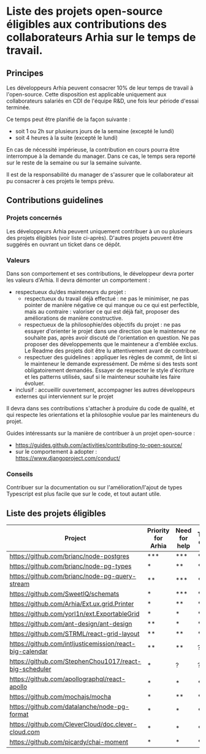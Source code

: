 # Liste des projets open-source éligibles aux contributions des collaborateurs Arhia sur le temps de travail.

## Principes

Les développeurs Arhia peuvent consacrer 10% de leur temps de travail à l'open-source.
Cette disposition est applicable uniquement aux collaborateurs salariés en CDI de l'équipe R&D, une fois leur période d'essai terminée.

Ce temps peut être planifié de la façon suivante :
- soit 1 ou 2h sur plusieurs jours de la semaine (excepté le lundi)
- soit 4 heures à la suite (excepté le lundi)

En cas de nécessité impérieuse, la contribution en cours pourra être interrompue à la demande du manager.
Dans ce cas, le temps sera reporté sur le reste de la semaine ou sur la semaine suivante.

Il est de la responsabilité du manager de s'assurer que le collaborateur ait pu consacrer à ces projets le temps prévu.

## Contributions guidelines

### Projets concernés

Les développeurs Arhia peuvent uniquement contribuer à un ou plusieurs des projets éligibles (voir liste ci-après).
D'autres projets peuvent être suggérés en ouvrant un ticket dans ce dépôt.

### Valeurs

Dans son comportement et ses contributions, le développeur devra porter les valeurs d'Arhia.
Il devra démonter un comportement : 
- respectueux du/des mainteneurs du projet :
    - respectueux du travail déjà effectué : ne pas le minimiser, ne pas pointer de manière négative ce qui manque ou ce qui est perfectible, mais au contraire : valoriser ce qui est déjà fait, proposer des améliorations de manière constructive.
    - respectueux de la philosophie/des objectifs du projet : ne pas essayer d'orienter le projet dans une direction que le mainteneur ne souhaite pas, après avoir discuté de l'orientation en question. Ne pas proposer des développements que le mainteneur a d'emblée exclus. Le Readme des projets doit être lu attentivement avant de contribuer.
    - respectuer des guidelines : appliquer les règles de commit, de lint si le mainteneur le demande expressément. De même si des tests sont obligatoirement demandés. Essayer de respecter le style d'écriture et les patterns utilisés, sauf si le mainteneur souhaite les faire évoluer.
- inclusif : accueillir ouvertement, accompagner les autres développeurs externes qui interviennent sur le projet

Il devra dans ses contributions s'attacher à produire du code de qualité, et qui respecte les orientations et la philosophie voulue par les mainteneurs du projet.

Guides intéressants sur la manière de contribuer à un projet open-source :
- https://guides.github.com/activities/contributing-to-open-source/
- sur le comportement à adopter : https://www.djangoproject.com/conduct/

### Conseils

Contribuer sur la documentation ou sur l'amélioration/l'ajout de types Typescript est plus facile que sur le code, et tout autant utile.

## Liste des projets éligibles

| Project | Priority for Arhia | Need for help | Technical difficulty |
| ------------- | ------------- | ------------- | ------------- |
| https://github.com/brianc/node-postgres | *** | *** | *** |
| https://github.com/brianc/node-pg-types | * | ** | * |
| https://github.com/brianc/node-pg-query-stream | ** | *** | ** |
| https://github.com/SweetIQ/schemats | * | *** | * |
| https://github.com/Arhia/Ext.ux.grid.Printer | * | ** | * |
| https://github.com/yorl1n/ext.ExportableGrid | * | * | ** |
| https://github.com/ant-design/ant-design | ** | * | ** |
| https://github.com/STRML/react-grid-layout | ** | ** | *** |
| https://github.com/intljusticemission/react-big-calendar | ** | ** | ? |
| https://github.com/StephenChou1017/react-big-scheduler | * | ? | ? |
| https://github.com/apollographql/react-apollo | * | * | *** |
| https://github.com/mochajs/mocha | * | ** | ** |
| https://github.com/datalanche/node-pg-format | * | * | * |
| https://github.com/CleverCloud/doc.clever-cloud.com | * | * | * |
| https://github.com/picardy/chai-moment | * | * | * |




